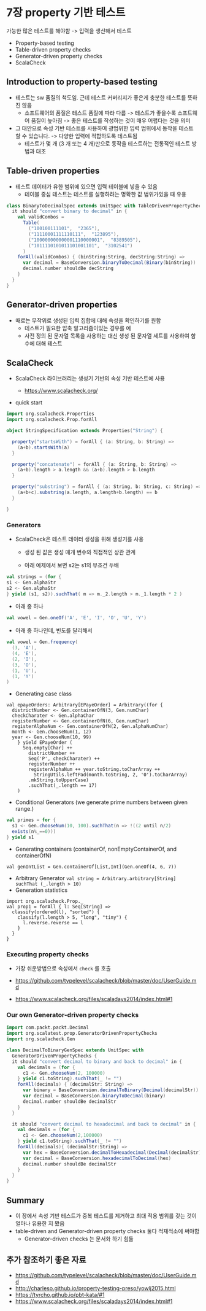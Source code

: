 # 7장 property 기반 테스트
가능한 많은 테스트를 해야함 -> 입력을 생산해서 테스트

- Property-based testing
- Table-driven property checks
- Generator-driven property checks
- ScalaCheck

## Introduction to property-based testing
- 테스트는 sw 품질의 척도임. 근데 테스트 커버리지가 좋은게 충분한 테스트를 뜻하진 않음
  - 소프트웨어의 품질은 테스트 품질에 따라 다름 -> 테스트가 좋을수록 소프트웨어 품질이 높아짐 -> 좋은 테스트를 작성하는 것이 매우 어렵다는 것을 의미
- 그 대안으로 속성 기반 테스트를 사용하여 광범위한 입력 범위에서 동작을 테스트 할 수 있습니다. ->  다양한 입력에 적합하도록 테스트됨
  -  테스트가 몇 개 (3 개 또는 4 개)만으로 동작을 테스트하는 전통적인 테스트 방법과 대조

## Table-driven properties
- 테스트 데이터가 유한 범위에 있으면 입력 테이블에 넣을 수 있음
  - 테이블 중심 테스트는 테스트를 실행하려는 명확한 값 범위가있을 때 유용

```scala
class BinaryToDecimalSpec extends UnitSpec with TableDrivenPropertyChecks {
  it should "convert binary to decimal" in {
    val validCombos =
      Table(
        ("100100111101",  "2365"),
        ("11110001111110111",  "123895"),
        ("100000000000001110000001",  "8389505"),
        ("1011110101011101001101",  "3102541")
      )
    forAll(validCombos) { (binString:String, decString:String) =>
      var decimal = BaseConversion.binaryToDecimal(Binary(binString))
      decimal.number shouldBe decString
    }
  }
}
```

## Generator-driven properties
- 때로는 무작위로 생성된 입력 집합에 대해 속성을 확인하기를 원함
  - 테스트가 필요한 압축 알고리즘이있는 경우를 예
  - 사전 정의 된 문자열 목록을 사용하는 대신 생성 된 문자열 세트를 사용하여 함수에 대해 테스트

## ScalaCheck
- ScalaCheck 라이브러리는 생성기 기반의 속성 기반 테스트에 사용
  - https://www.scalacheck.org/

- quick start
```scala
import org.scalacheck.Properties
import org.scalacheck.Prop.forAll

object StringSpecification extends Properties("String") {

  property("startsWith") = forAll { (a: String, b: String) =>
    (a+b).startsWith(a)
  }

  property("concatenate") = forAll { (a: String, b: String) =>
    (a+b).length > a.length && (a+b).length > b.length
  }

  property("substring") = forAll { (a: String, b: String, c: String) =>
    (a+b+c).substring(a.length, a.length+b.length) == b
  }

}
```

### Generators
- ScalaCheck은 테스트 데이터 생성을 위해 생성기를 사용
  -  생성 된 값은 생성 매개 변수와 직접적인 상관 관계

  - 아래 예제에서 보면 s2는 s1의 무조건 두배
```scala
val strings = (for {
s1 <- Gen.alphaStr
s2 <- Gen.alphaStr
} yield (s1, s2)).suchThat( m => m._2.length > m._1.length * 2 )
```

- 아래 중 하나
```scala
val vowel = Gen.oneOf('A', 'E', 'I', 'O', 'U', 'Y')
```
- 아래 중 하나인데, 빈도를 달리해서
```scala
val vowel = Gen.frequency(
  (3, 'A'),
  (4, 'E'),
  (2, 'I'),
  (3, 'O'),
  (1, 'U'),
  (1, 'Y')
)
```
- Generating case class
```
val epayeOrders: Arbitrary[EPayeOrder] = Arbitrary((for {
  districtNumber <- Gen.containerOfN(3, Gen.numChar)
  checkCharater <- Gen.alphaChar
  registerNumber <- Gen.containerOfN(6, Gen.numChar)
  registerAlphaNum <- Gen.containerOfN(2, Gen.alphaNumChar)
  month <- Gen.chooseNum(1, 12)
  year <- Gen.chooseNum(10, 99)
    } yield EPayeOrder (
      Seq.empty[Char] ++
        districtNumber ++
        Seq('P', checkCharater) ++
        registerNumber ++
        registerAlphaNum ++ year.toString.toCharArray ++
          StringUtils.leftPad(month.toString, 2, '0').toCharArray)
        .mkString.toUpperCase)
        .suchThat(_.length == 17)
    )
```
- Conditional Generators (we generate prime numbers between given range.)
```scala
val primes = for {
  s1 <- Gen.chooseNum(10, 100).suchThat(n => !((2 until n/2)
  exists(n%_==0)))
} yield s1
```
- Generating containers (containerOf, nonEmptyContainerOf, and containerOfN)
```
val genIntList = Gen.containerOf[List,Int](Gen.oneOf(4, 6, 7))
```
- Arbitrary Generator
`val string = Arbitrary.arbitrary[String] suchThat (_.length > 10)`
- Generation statistics
```
import org.scalacheck.Prop._
val prop1 = forAll { l: Seq[String] =>
  classify(ordered(l), "sorted") {
    classify(l.length > 5, "long", "tiny") {
      l.reverse.reverse == l
    }
  }
}
```

### Executing property checks
- 가장 쉬운방법으로 속성에서 `check` 를 호출

- https://github.com/typelevel/scalacheck/blob/master/doc/UserGuide.md
- https://www.scalacheck.org/files/scaladays2014/index.html#1

### Our own Generator-driven property checks

```scala
import com.packt.packt.Decimal
import org.scalatest.prop.GeneratorDrivenPropertyChecks
import org.scalacheck.Gen

class DecimalToBinaryGenSpec extends UnitSpec with
  GeneratorDrivenPropertyChecks {
  it should "convert decimal to binary and back to decimal" in {
    val decimals = (for {
      c1 <- Gen.chooseNum(2, 100000)
    } yield c1.toString).suchThat(_ != "")
    forAll(decimals) { (decimalStr: String) =>
      var binary = BaseConversion.decimalToBinary(Decimal(decimalStr))
      var decimal = BaseConversion.binaryToDecimal(binary)
      decimal.number shouldBe decimalStr
    }
  }

  it should "convert decimal to hexadecimal and back to decimal" in {
    val decimals = (for {
      c1 <- Gen.chooseNum(2,100000)
    } yield c1.toString).suchThat(_ != "")
    forAll(decimals){ (decimalStr:String) =>
      var hex = BaseConversion.decimalToHexadecimal(Decimal(decimalStr))
      var decimal = BaseConversion.hexadecimalToDecimal(hex)
      decimal.number shouldBe decimalStr
    }
  }
}
```

## Summary
- 이 장에서 속성 기반 테스트가 중복 테스트를 제거하고 최대 적용 범위를 갖는 것이 얼마나 유용한 지 봤음
- table-driven and Generator-driven property checks 둘다 적재적소에 써야함
  - Generator-driven checks 는 문서화 하기 힘듦

## 추가 참조하기 좋은 자료

- https://github.com/typelevel/scalacheck/blob/master/doc/UserGuide.md
- http://charleso.github.io/property-testing-preso/yowlj2015.html
- https://tyrcho.github.io/pbt-kata/#1
- https://www.scalacheck.org/files/scaladays2014/index.html#1
